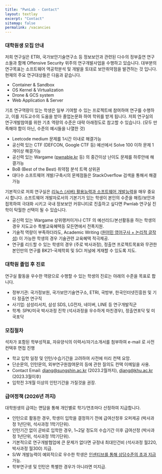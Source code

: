 ```yaml
---
title: "PwnLab - Contact"
layout: textlay
excerpt: "Contact"
sitemap: false
permalink: /vacancies
---
```


### 대학원생 모집 안내

저희 연구실은 ETRI, 국가보안기술연구소 등 정보보안과 관련된 다수의 정부출연 연구소들과 함께 
Offensive Security 위주의 연구개발사업을 수행하고 있습니다.
대부분의 연구목표는 소프트웨어 역공학분석 및 개발을 토대로 보안취약점을 발견하는 것 입니다.
현재의 주요 연구대상들은 다음과 같습니다.
- Container & Sandbox
- OS Kernel & Virtualization
- Drone & GCS system
- Web Application & Server

기초 연구역량이 있는 학생은 일부 기여할 수 있는 프로젝트에 참여하여
연구를 수행하고, 이를 지도교수의 도움을 받아 졸업논문화 하여 학위를 받게 됩니다.
저희 연구실의 연구개발참여를 위한 기초 역량의 수준은 대략 아래정도로 참고할 수 있습니다.
(모두 만족해야 함이 아닌, 수준의 예시들을 나열한 것)
- Leetcode medium 문제를 1시간 이내로 해결가능
- 공신력 있는 CTF (DEFCON, Google CTF 등) 예선에서 Solve 100 이하 문제 1개이상 해결가능
- 공신력 있는 Wargame ([pwnable.kr](https://pwnable.kr) 등) 의 중간이상 난이도 문제를 하루안에 해결가능
- BoB (Best of the Best) 취약점 분석 트랙 상위권
- 대다수 소프트웨어 개발/구축시의 문제점들은 StackOverflow 검색을 통해서 해결가능

기본적으로 저희 연구실은 <u>리눅스 (서버) 활용능력과 소프트웨어 개발능력</u>을 매우 중요시 합니다.
소프트웨어 개발자로서의 기본기가 있는 학생이 본인의 수준을 해킹/보안과 접목하여 
극대화 시키고 국내 정보보안 커뮤니티로 진출하고 싶다면 Pwnlab 연구실 진학이 탁월한 선택이 될 수 있습니다.
- 공신력 있는 Wargame 상위랭커이거나 CTF 의 예선리드/본선활동을 하는 학생의 경우 지도교수 특별교육혜택등 모든면에서 전폭지원.
- 기술적 역량이 부족하더라도, Academic Writing (<u>원어민 영어구사 + 논리적 글작성</u>) 이 가능한 학생의 경우 기술관련 교육혜택 적극제공. 
- 연구를 리드할 수 있는 학생의 경우 (주로 박사과정), 정출연 프로젝트목표와 무관한 본인만의 연구를 BK21-국제학회 및 SCI 저널에 게재할 수 있도록 지도.


### 대학원 졸업 후 진로
연구실 활동을 우수한 역량으로 수행할 수 있는 학생의 진로는 아래의 수준을 목표로 합니다.
- 정부기관: 국가정보원, 국가보안기술연구소, ETRI, 국방부, 한국인터넷진흥원 및 기타 정출연 연구직
- 사기업: 삼성리서치, 삼성 SDS, LG전자, 네이버, LINE 등 연구개발직군
- 학계: SPK/미국 박사과정 진학 (석사과정을 우수하게 마친경우), 정출연포닥 및 미국포닥


### 모집절차
석차가 포함된 학부성적표, 자유양식의 이력서/자기소개서를 첨부하여 e-mail 로 사전컨택후 면접 진행
- 학교 입학 일정 및 인턴/수습기간을 고려하여 사전에 미리 컨택 요망.
- 단순문의, 인턴문의, 외부연구원참여문의 등에 관한 질의도 컨택 이메일을 사용.
- Contact Email: djang@sungshin.ac.kr (2023.2월까지), djang@khu.ac.kr (2023.3월이후)
- 입학전 3개월 이상의 인턴기간을 가질것을 권장.


### 급여정책 (2026년 까지)
대학원생의 급여는 면담을 통해 개인별로 학기/연초마다 산정하여 지급합니다.
- 인턴으로 활동한 경우, 학생이 입학을 결정하기 전에 급여산정후 오퍼제공 (박사과정 1년단위, 석사과정 1학기단위).
- 인턴기간 없이 곧바로 입학한 경우, 1~2달 정도의 수습기간 이후 급여산정 (박사과정 1년단위, 석사과정 1학기단위).
- 기본적으로 연구개발협업에 큰 문제가 없다면 규정내 최대인건비 (석사과정 월220, 박사과정 월300) 지급.
- S/W 개발능력이 예외적으로 우수한 학생은 <u>인센티브를 통해 상당수준의 초과 지급</u> 가능.
- 학부연구생 및 인턴은 특별한 경우가 아니라면 미지급.

